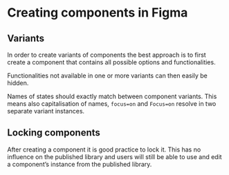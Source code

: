 # Creating components in Figma

## Variants

In order to create variants of components the best approach is to first create a component that contains all possible options and functionalities.

Functionalities not available in one or more variants can then easily be hidden.

Names of states should exactly match between component variants. This means also capitalisation of names, `focus=on` and `Focus=on` resolve in two separate variant instances.

## Locking components

After creating a component it is good practice to lock it. This has no influence on the published library and users will still be able to use and edit a component’s instance from the published library.
